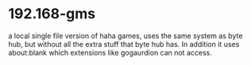 # 192.168-gms
a local single file version of haha games, uses the same system as byte hub, but without all the extra stuff that byte hub has. In addition it uses about:blank which extensions like gogaurdion can not access.
